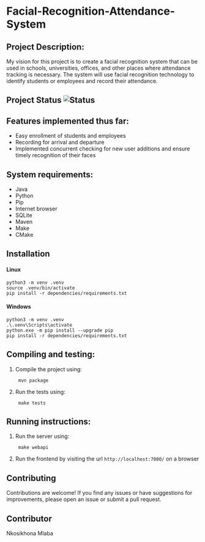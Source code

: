 # Facial-Recognition-Attendance-System

## Project Description:
My vision for this project is to create a facial recognition system that can be used in schools, universities, offices, and other places where attendance tracking is necessary. The system will use facial recognition technology to identify students or employees and record their attendance.

## Project Status ![Status](https://img.shields.io/badge/status-in%20progress-yellow)

## Features implemented thus far:
- Easy enrollment of students and employees
- Recording for arrival and departure
- Implemented concurrent checking for new user additions and ensure timely recognition of their faces

## System requirements:
- Java
- Python
- Pip
- Internet browser
- SQLite
- Maven
- Make
- CMake

## Installation
#### Linux
    python3 -m venv .venv
    source .venv/bin/activate
    pip install -r dependencies/requirements.txt

#### Windows
    python3 -m venv .venv
    .\.venv\Scripts\activate
    python.exe -m pip install --upgrade pip
    pip install -r dependencies/requirements.txt

## Compiling and testing:
1. Compile the project using: 
        
        mvn package
3. Run the tests using:
        
        make tests

## Running instructions:
1. Run the server using:
        
        make webapi

2. Run the frontend by visiting the url `http://localhost:7000/` on a browser

## Contributing

Contributions are welcome! If you find any issues or have suggestions for improvements, please open an issue or submit a pull request.

## Contributor

Nkosikhona Mlaba